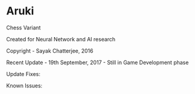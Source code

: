 # Aruki

Chess Variant

Created for Neural Network and AI research

Copyright - Sayak Chatterjee, 2016

Recent Update - 19th September, 2017 - Still in Game Development phase

Update Fixes:

Known Issues:

